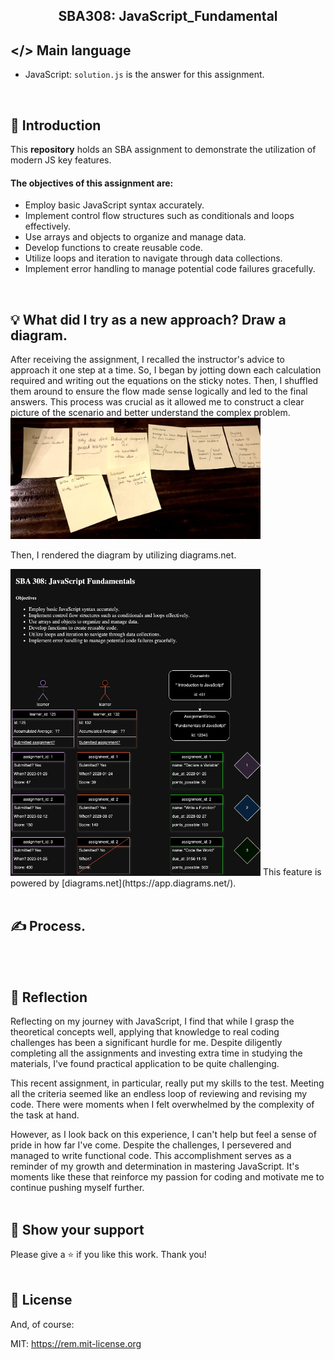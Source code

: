 <h2 align="center">
  SBA308: JavaScript_Fundamental <br/>
</h2>


## </> Main language 
- JavaScript: <code>solution.js</code> is the answer for this assignment. 
<br>

## 📢 Introduction
This <b>repository</b> holds an SBA assignment to demonstrate the utilization of modern JS key features. 

#### The objectives of this assignment are: 
- Employ basic JavaScript syntax accurately.
- Implement control flow structures such as conditionals and loops effectively.
- Use arrays and objects to organize and manage data.
- Develop functions to create reusable code.
- Utilize loops and iteration to navigate through data collections.
- Implement error handling to manage potential code failures gracefully.
<br>

## 💡 What did I try as a new approach? Draw a diagram. 
After receiving the assignment, I recalled the instructor's advice to approach it one step at a time. 
So, I began by jotting down each calculation required and writing out the equations on the sticky notes. 
Then, I shuffled them around to ensure the flow made sense logically and led to the final answers. 
This process was crucial as it allowed me to construct a clear picture of the scenario and better understand the complex problem.
<br><img src="postit.jpg" width="400">

Then, I rendered the diagram by utilizing diagrams.net. 

<img src="Diagram_JavaScript_Fundamentals.drawio.png" width="400">
This feature is powered by [diagrams.net](https://app.diagrams.net/).
<br><br>

## ✍️ Process.
<br>
<br>


## 💭 Reflection 
Reflecting on my journey with JavaScript, I find that while I grasp the theoretical concepts well, applying that knowledge to real coding challenges has been a significant hurdle for me. Despite diligently completing all the assignments and investing extra time in studying the materials, I've found practical application to be quite challenging.

This recent assignment, in particular, really put my skills to the test. Meeting all the criteria seemed like an endless loop of reviewing and revising my code. There were moments when I felt overwhelmed by the complexity of the task at hand.

However, as I look back on this experience, I can't help but feel a sense of pride in how far I've come. Despite the challenges, I persevered and managed to write functional code. This accomplishment serves as a reminder of my growth and determination in mastering JavaScript. It's moments like these that reinforce my passion for coding and motivate me to continue pushing myself further.
<br><br>

## 🌟 Show your support

Please give a ⭐ if you like this work. Thank you!
<br><br>

## 📄 License

And, of course:

MIT: <https://rem.mit-license.org>
